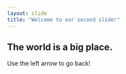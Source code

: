 ```yaml
---
layout: slide
title: "Welcome to our second slide!"
---
```

## The world is a big place.
Use the left arrow to go back!
